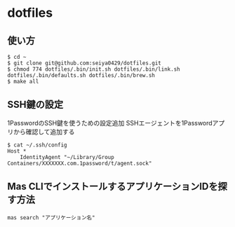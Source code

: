 # dotfiles

## 使い方

```
$ cd ~
$ git clone git@github.com:seiya0429/dotfiles.git
$ chmod 774 dotfiles/.bin/init.sh dotfiles/.bin/link.sh dotfiles/.bin/defaults.sh dotfiles/.bin/brew.sh
$ make all
```

## SSH鍵の設定
1PasswordのSSH鍵を使うための設定追加
SSHエージェントを1Passwordアプリから確認して追加する

```
$ cat ~/.ssh/config
Host *
	IdentityAgent "~/Library/Group Containers/XXXXXXX.com.1password/t/agent.sock"
```

## Mas CLIでインストールするアプリケーションIDを探す方法
```
mas search "アプリケーション名"
```